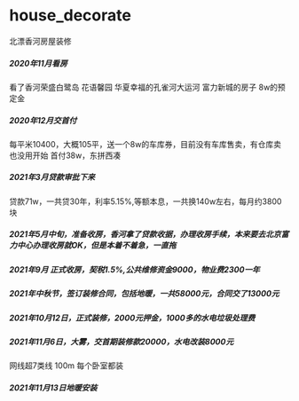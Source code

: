 # house_decorate
北漂香河房屋装修

##### 2020年11月看房
看了香河荣盛白鹭岛 花语馨园 华夏幸福的孔雀河大运河 富力新城的房子
8w的预定金

##### 2020年12月交首付
每平米10400，大概105平，送一个8w的车库券，目前没有车库售卖，有仓库卖也没用开始
首付38w，东拼西凑

##### 2021年3月贷款审批下来
贷款71w，一共贷30年，利率5.15%,等额本息，一共换140w左右，每月约3800块

##### 2021年5月中旬，准备收房，香河拿了贷款收据，办理收房手续，本来要去北京富力中心办理收房就OK，但是本着不着急，一直拖

##### 2021年9月 正式收房，契税1.5%,公共维修资金9000，物业费2300一年

##### 2021年中秋节，签订装修合同，包括地暖，一共58000元，合同交了13000元


##### 2021年10月12日，正式装修，2000元押金，1000多的水电垃圾处理费

##### 2021年11月6日，大雾，交首期装修款20000，水电改装8000元
网线超7类线 100m 每个卧室都装


##### 2021年11月13日地暖安装